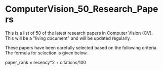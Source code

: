 # ComputerVision_50_Research_Papers

This is a list of 50 of the latest research papers in Computer Vision (CV). This will be a "living document" and will be updated regularly.

These papers have been carefully selected based on the following criteria. The formula for selection is given below.

paper_rank = recency*2 + citations/100
